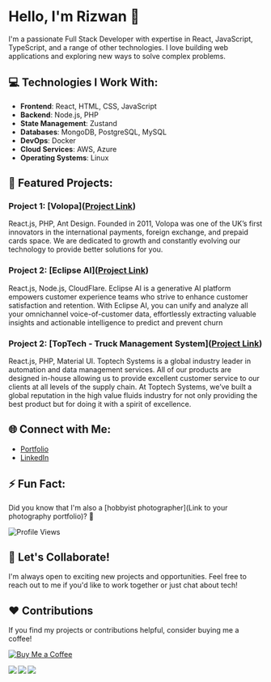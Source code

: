 <!-- Introduction -->
# Hello, I'm Rizwan 👋

I'm a passionate Full Stack Developer with expertise in React, JavaScript, TypeScript, and a range of other technologies. I love building web applications and exploring new ways to solve complex problems.

<!-- Technologies -->
## 💻 Technologies I Work With:

- **Frontend**: React, HTML, CSS, JavaScript
- **Backend**: Node.js, PHP
- **State Management**: Zustand
- **Databases**: MongoDB, PostgreSQL, MySQL
- **DevOps**: Docker
- **Cloud Services**: AWS, Azure
- **Operating Systems**: Linux

<!-- Projects -->
## 🚀 Featured Projects:

### Project 1: [Volopa]([Project Link](https://business.volopa.com/user/login.html))
   React.js, PHP, Ant Design.
   Founded in 2011, Volopa was one of the UK’s first innovators in the international payments,
   foreign exchange, and prepaid cards space. We are dedicated to growth and constantly
   evolving our technology to provide better solutions for you.


### Project 2: [Eclipse AI]([Project Link](https://eclipse-ai.com/))
   React.js, Node.js, CloudFlare.
   Eclipse AI is a generative AI platform empowers customer experience teams who strive to
   enhance customer satisfaction and retention. With Eclipse AI, you can unify and analyze
   all your omnichannel voice-of-customer data, effortlessly extracting valuable insights and
   actionable intelligence to predict and prevent churn

### Project 2: [TopTech - Truck Management System]([Project Link](https://toptech.com/))
   React.js, PHP, Material UI.
   Toptech Systems is a global industry leader in automation and data management services.
   All of our products are designed in-house allowing us to provide excellent customer service
   to our clients at all levels of the supply chain. At Toptech Systems, we’ve built a global
   reputation in the high value fluids industry for not only providing the best product but for
   doing it with a spirit of excellence.

<!-- Connect with Me -->
## 🌐 Connect with Me:

- [Portfolio](https://therizwan.vercel.app)
- [LinkedIn](https://linkedin.com/in/therizwansaleem)

<!-- Fun Section (Optional) -->
## ⚡ Fun Fact:

Did you know that I'm also a [hobbyist photographer](Link to your photography portfolio)? 📸

<!-- Visitors Counter (Optional) -->
![Profile Views](https://komarev.com/ghpvc/?username=therizwan)

<!-- Footer -->
## 📝 Let's Collaborate!

I'm always open to exciting new projects and opportunities. Feel free to reach out to me if you'd like to work together or just chat about tech!

<!-- Contributions (Optional) -->
## ❤️ Contributions

If you find my projects or contributions helpful, consider buying me a coffee!

[![Buy Me a Coffee](https://img.shields.io/badge/Buy%20Me%20a%20Coffee-Donate-%23FFDD00)](Your-Buy-Me-a-Coffee-Link)


<img align="left" src="https://img.shields.io/badge/node.js-6DA55F?style=for-the-badge&logo=node.js&logoColor=white" />
<img align="left" src="https://img.shields.io/badge/javascript-%23323330.svg?style=for-the-badge&logo=javascript&logoColor=%23F7DF1E" />
<img align="left" src="https://img.shields.io/badge/typescript-%23007ACC.svg?style=for-the-badge&logo=typescript&logoColor=white" />
